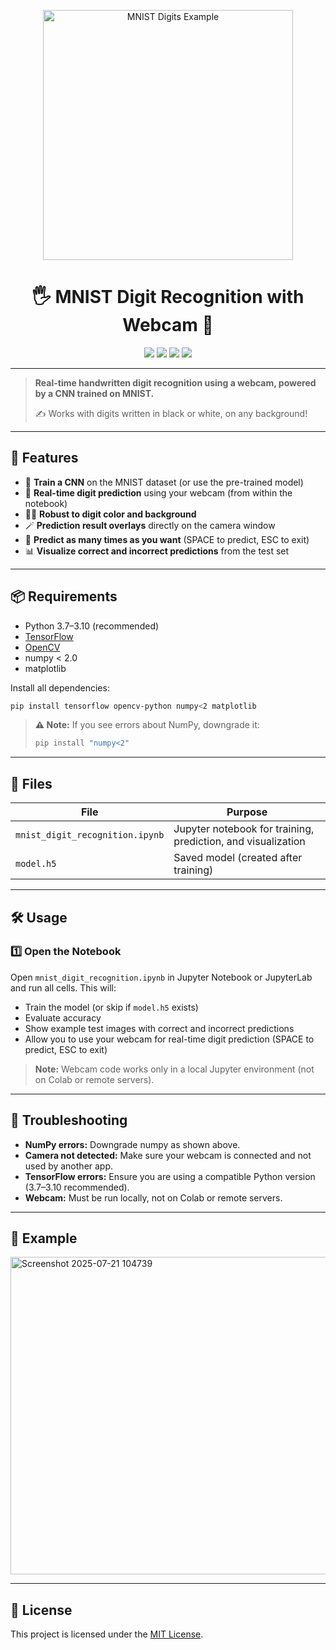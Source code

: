 <p align="center">
  <img src="https://upload.wikimedia.org/wikipedia/commons/2/27/MnistExamples.png" width="400" alt="MNIST Digits Example"/>
</p>

<h1 align="center">🖐️ MNIST Digit Recognition with Webcam 🎥</h1>

<p align="center">
  <a href="https://www.python.org/"><img src="https://img.shields.io/badge/python-3.7--3.10-blue?logo=python"/></a>
  <a href="https://www.tensorflow.org/"><img src="https://img.shields.io/badge/TensorFlow-2.x-orange?logo=tensorflow"/></a>
  <a href="https://opencv.org/"><img src="https://img.shields.io/badge/OpenCV-4.x-green?logo=opencv"/></a>
  <a href="LICENSE"><img src="https://img.shields.io/badge/License-MIT-yellow.svg"/></a>
</p>

---

> **Real-time handwritten digit recognition using a webcam, powered by a CNN trained on MNIST.**
> 
> ✍️ Works with digits written in black or white, on any background!

---

## 🚀 Features

- 🧠 **Train a CNN** on the MNIST dataset (or use the pre-trained model)
- 🎥 **Real-time digit prediction** using your webcam (from within the notebook)
- 🖤🤍 **Robust to digit color and background**
- 🪄 **Prediction result overlays** directly on the camera window
- 🔁 **Predict as many times as you want** (SPACE to predict, ESC to exit)
- 📊 **Visualize correct and incorrect predictions** from the test set

---

## 📦 Requirements

- Python 3.7–3.10 (recommended)
- [TensorFlow](https://www.tensorflow.org/)
- [OpenCV](https://opencv.org/)
- numpy < 2.0
- matplotlib

Install all dependencies:
```sh
pip install tensorflow opencv-python numpy<2 matplotlib
```

> **⚠️ Note:** If you see errors about NumPy, downgrade it:
> ```sh
> pip install "numpy<2"
> ```

---

## 📁 Files

| File                          | Purpose                                             |
|-------------------------------|-----------------------------------------------------|
| `mnist_digit_recognition.ipynb` | Jupyter notebook for training, prediction, and visualization |
| `model.h5`                    | Saved model (created after training)                |

---

## 🛠️ Usage

### 1️⃣ Open the Notebook
Open `mnist_digit_recognition.ipynb` in Jupyter Notebook or JupyterLab and run all cells. This will:
- Train the model (or skip if `model.h5` exists)
- Evaluate accuracy
- Show example test images with correct and incorrect predictions
- Allow you to use your webcam for real-time digit prediction (SPACE to predict, ESC to exit)

> **Note:** Webcam code works only in a local Jupyter environment (not on Colab or remote servers).

---

## 🧩 Troubleshooting

- **NumPy errors:** Downgrade numpy as shown above.
- **Camera not detected:** Make sure your webcam is connected and not used by another app.
- **TensorFlow errors:** Ensure you are using a compatible Python version (3.7–3.10 recommended).
- **Webcam:** Must be run locally, not on Colab or remote servers.

---

## 📸 Example

<img width="634" height="508" alt="Screenshot 2025-07-21 104739" src="https://github.com/user-attachments/assets/69ea7501-8f4e-4f08-917c-da95ae6e1e65" />


---

## 📄 License

This project is licensed under the [MIT License](LICENSE).
